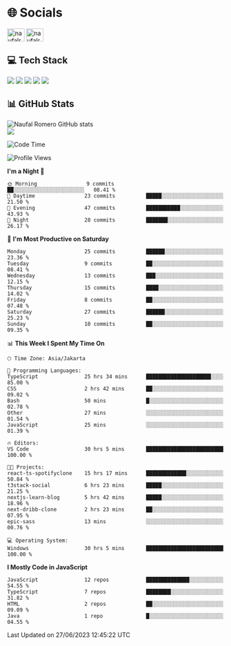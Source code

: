 <h1 align="">🌐 Socials</h1>
<p align="left">
<a href="https://linkedin.com/in/naufal-romero-putra-pratama-9ab816177/" target="blank"><img align="center" src="https://raw.githubusercontent.com/rahuldkjain/github-profile-readme-generator/master/src/images/icons/Social/linked-in-alt.svg" alt="naufalromero" height="30" width="40" /></a>
<a href="https://instagram.com/naufalromero" target="blank"><img align="center" src="https://raw.githubusercontent.com/rahuldkjain/github-profile-readme-generator/master/src/images/icons/Social/instagram.svg" alt="naufalromero" height="30" width="40" /></a>
</p>


<h2 align="">💻 Tech Stack</h2>
<div align="">
 <img src="https://img.shields.io/badge/typescript-%23007ACC.svg?style=for-the-badge&logo=typescript&logoColor=white"/>
 <img src="https://img.shields.io/badge/javascript-%23323330.svg?style=for-the-badge&logo=javascript&logoColor=%23F7DF1E"/>
 <img src="https://img.shields.io/badge/react-%2320232a.svg?style=for-the-badge&logo=react&logoColor=%2361DAFB"/>
 <img src="https://img.shields.io/badge/tailwindcss-%2338B2AC.svg?style=for-the-badge&logo=tailwind-css&logoColor=white"/>
 <img src="https://img.shields.io/badge/java-%23ED8B00.svg?style=for-the-badge&logo=openjdk&logoColor=white"/>
</div>


<h2 align="">📊 GitHub Stats</h2>

![Naufal Romero GitHub stats](https://github-readme-stats-xi-nine-74.vercel.app/api?username=romves&show_icons=true&theme=tokyonight&include_all_commits=true&count_private=true)<br/>
![](https://github-readme-stats-xi-nine-74.vercel.app/api/top-langs/?username=romves&theme=tokyonight&hide_border=false&include_all_commits=true&count_private=true&layout=compact)

<!--START_SECTION:waka-->
![Code Time](http://img.shields.io/badge/Code%20Time-95%20hrs%2039%20mins-blue)

![Profile Views](http://img.shields.io/badge/Profile%20Views-6-blue)

**I'm a Night 🦉** 

```text
🌞 Morning                9 commits           ██░░░░░░░░░░░░░░░░░░░░░░░   08.41 % 
🌆 Daytime                23 commits          █████░░░░░░░░░░░░░░░░░░░░   21.50 % 
🌃 Evening                47 commits          ███████████░░░░░░░░░░░░░░   43.93 % 
🌙 Night                  28 commits          ███████░░░░░░░░░░░░░░░░░░   26.17 % 
```
📅 **I'm Most Productive on Saturday** 

```text
Monday                   25 commits          ██████░░░░░░░░░░░░░░░░░░░   23.36 % 
Tuesday                  9 commits           ██░░░░░░░░░░░░░░░░░░░░░░░   08.41 % 
Wednesday                13 commits          ███░░░░░░░░░░░░░░░░░░░░░░   12.15 % 
Thursday                 15 commits          ████░░░░░░░░░░░░░░░░░░░░░   14.02 % 
Friday                   8 commits           ██░░░░░░░░░░░░░░░░░░░░░░░   07.48 % 
Saturday                 27 commits          ██████░░░░░░░░░░░░░░░░░░░   25.23 % 
Sunday                   10 commits          ██░░░░░░░░░░░░░░░░░░░░░░░   09.35 % 
```


📊 **This Week I Spent My Time On** 

```text
🕑︎ Time Zone: Asia/Jakarta

💬 Programming Languages: 
TypeScript               25 hrs 34 mins      █████████████████████░░░░   85.00 % 
CSS                      2 hrs 42 mins       ██░░░░░░░░░░░░░░░░░░░░░░░   09.02 % 
Bash                     50 mins             █░░░░░░░░░░░░░░░░░░░░░░░░   02.78 % 
Other                    27 mins             ░░░░░░░░░░░░░░░░░░░░░░░░░   01.54 % 
JavaScript               25 mins             ░░░░░░░░░░░░░░░░░░░░░░░░░   01.39 % 

🔥 Editors: 
VS Code                  30 hrs 5 mins       █████████████████████████   100.00 % 

🐱‍💻 Projects: 
react-ts-spotifyclone    15 hrs 17 mins      █████████████░░░░░░░░░░░░   50.84 % 
t3stack-social           6 hrs 23 mins       █████░░░░░░░░░░░░░░░░░░░░   21.25 % 
nextjs-learn-blog        5 hrs 42 mins       █████░░░░░░░░░░░░░░░░░░░░   18.96 % 
next-dribb-clone         2 hrs 23 mins       ██░░░░░░░░░░░░░░░░░░░░░░░   07.95 % 
epic-sass                13 mins             ░░░░░░░░░░░░░░░░░░░░░░░░░   00.76 % 

💻 Operating System: 
Windows                  30 hrs 5 mins       █████████████████████████   100.00 % 
```

**I Mostly Code in JavaScript** 

```text
JavaScript               12 repos            ██████████████░░░░░░░░░░░   54.55 % 
TypeScript               7 repos             ████████░░░░░░░░░░░░░░░░░   31.82 % 
HTML                     2 repos             ██░░░░░░░░░░░░░░░░░░░░░░░   09.09 % 
Java                     1 repo              █░░░░░░░░░░░░░░░░░░░░░░░░   04.55 % 
```




 Last Updated on 27/06/2023 12:45:22 UTC
<!--END_SECTION:waka-->
